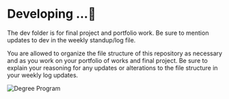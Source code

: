 # Developing ...🚀

The dev folder is for final project and portfolio work. Be sure to mention updates to dev in the weekly standup/log file.

You are allowed to organize the file structure of this repository as necessary and as you work on your portfolio of works and final project. Be sure to explain your reasoning for any updates or alterations to the file structure in your weekly log updates.

![Degree Program](https://img.shields.io/badge/degree-web%20development-blue.svg)&nbsp;

<br>
